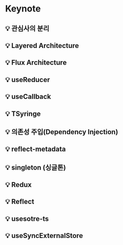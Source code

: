 # Keynote

## 💡 관심사의 분리

## 💡 Layered Architecture

## 💡 Flux Architecture

## 💡 useReducer

## 💡 useCallback

## 💡 TSyringe

## 💡 의존성 주입(Dependency Injection)

## 💡 reflect-metadata

## 💡 singleton (싱글톤)

## 💡 Redux

## 💡 Reflect

## 💡 usesotre-ts

## 💡 useSyncExternalStore
